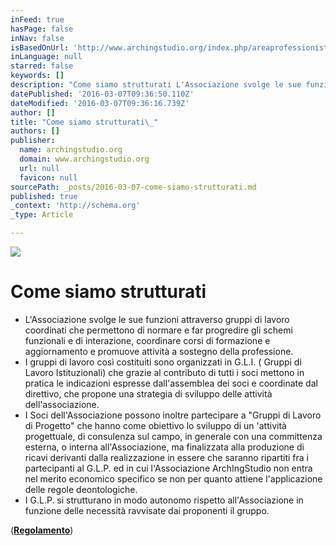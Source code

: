 ```yaml
---
inFeed: true
hasPage: false
inNav: false
isBasedOnUrl: 'http://www.archingstudio.org/index.php/areaprofessionisti/54'
inLanguage: null
starred: false
keywords: []
description: "Come siamo strutturati L'Associazione svolge le sue funzioni attraverso gruppi di lavoro coordinati che permettono di normare e far progredire gli schemi funzio"
datePublished: '2016-03-07T09:36:50.110Z'
dateModified: '2016-03-07T09:36:16.739Z'
author: []
title: "Come siamo strutturati\_"
authors: []
publisher:
  name: archingstudio.org
  domain: www.archingstudio.org
  url: null
  favicon: null
sourcePath: _posts/2016-03-07-come-siamo-strutturati.md
published: true
_context: 'http://schema.org'
_type: Article

---
```

![](https://the-grid-user-content.s3-us-west-2.amazonaws.com/243eea1b-9869-42e9-b74e-99095b1407aa.png)

# Come siamo strutturati 

* L'Associazione svolge le sue funzioni attraverso gruppi di lavoro coordinati che permettono di normare e far progredire gli schemi funzionali e di interazione, coordinare corsi di formazione e aggiornamento e promuove attività a sostegno della professione. 
* I gruppi di lavoro così costituiti sono organizzati in G.L.I. ( Gruppi di Lavoro Istituzionali) che grazie al contributo di tutti i soci mettono in pratica le indicazioni espresse dall'assemblea dei soci e coordinate dal direttivo, che propone una strategia di sviluppo delle attività dell'associazione. 
* I Soci dell'Associazione possono inoltre partecipare a "Gruppi di Lavoro di Progetto" che hanno come obiettivo lo sviluppo di un 'attività progettuale, di consulenza sul campo, in generale con una committenza esterna, o interna all'Associazione, ma finalizzata alla produzione di ricavi derivanti dalla realizzazione in essere che saranno ripartiti fra i partecipanti al G.L.P. ed in cui l'Associazione ArchIngStudio non entra nel merito economico specifico se non per quanto attiene l'applicazione delle regole deontologiche. 
* I G.L.P. si strutturano in modo autonomo rispetto all'Associazione in funzione delle necessità ravvisate dai proponenti il gruppo. 

([**Regolamento**][0])

[0]: http://www.archingstudio.org/resources/pdf/REGOLAMENTO.PDF